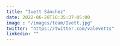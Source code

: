```yaml
---
title: "Ivett Sánchez"
date: 2022-06-28T16:35:37-05:00
image : "/images/team/Ivett.jpg"
twitter: "https://twitter.com/valevetts"
linkedin: ""
---
```


